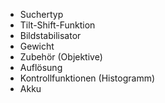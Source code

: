 - Suchertyp
- Tilt-Shift-Funktion
- Bildstabilisator
- Gewicht
- Zubehör (Objektive)
- Auflösung
- Kontrollfunktionen (Histogramm)
- Akku